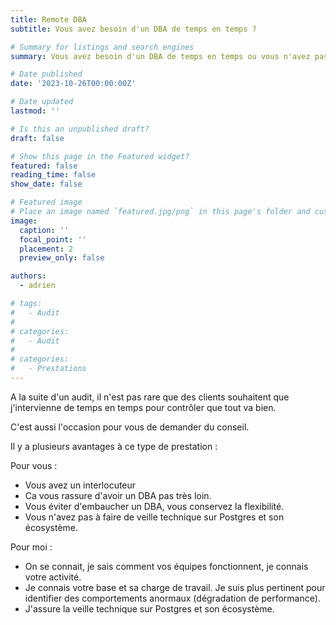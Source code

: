 ```yaml
---
title: Remote DBA
subtitle: Vous avez besoin d'un DBA de temps en temps ?

# Summary for listings and search engines
summary: Vous avez besoin d'un DBA de temps en temps ou vous n'avez pas la charge ou les moyens d'embaucher un DBA dans vos équipes ?

# Date published
date: '2023-10-26T00:00:00Z'

# Date updated
lastmod: ''

# Is this an unpublished draft?
draft: false

# Show this page in the Featured widget?
featured: false
reading_time: false
show_date: false

# Featured image
# Place an image named `featured.jpg/png` in this page's folder and customize its options here.
image:
  caption: ''
  focal_point: ''
  placement: 2
  preview_only: false

authors:
  - adrien

# tags:
#   - Audit
#
# categories:
#   - Audit
#
# categories:
#   - Prestations
---
```

A la suite d'un audit, il n'est pas rare que des clients souhaitent que j'intervienne de temps en temps pour contrôler que tout va bien.

C'est aussi l'occasion pour vous de demander du conseil.

Il y a plusieurs avantages à ce type de prestation :

Pour vous :

* Vous avez un interlocuteur
* Ca vous rassure d'avoir un DBA pas très loin.
* Vous éviter d'embaucher un DBA, vous conservez la flexibilité.
* Vous n'avez pas à faire de veille technique sur Postgres et son écosystème.

Pour moi :

* On se connait, je sais comment vos équipes fonctionnent, je connais votre activité.
* Je connais votre base et sa charge de travail. Je suis plus pertinent pour identifier des comportements anormaux (dégradation de performance).
* J'assure la veille technique sur Postgres et son écosystème.
